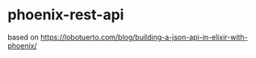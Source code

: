 # phoenix-rest-api
based on https://lobotuerto.com/blog/building-a-json-api-in-elixir-with-phoenix/
